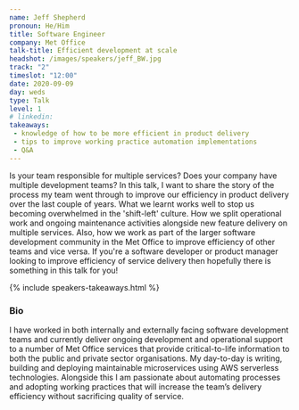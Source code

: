 ```yaml
---
name: Jeff Shepherd
pronoun: He/Him
title: Software Engineer
company: Met Office
talk-title: Efficient development at scale
headshot: /images/speakers/jeff_BW.jpg
track: "2"
timeslot: "12:00"
date: 2020-09-09
day: weds
type: Talk
level: 1
# linkedin: 
takeaways:
 - knowledge of how to be more efficient in product delivery
 - tips to improve working practice automation implementations
 - Q&A
---
```


<p>Is your team responsible for multiple services? Does your company have multiple development teams? 
In this talk, I want to share the story of the process my team went through to improve our efficiency in product delivery over the last couple of years. What we learnt works well to stop us becoming overwhelmed in the 'shift-left' culture. How we split operational work and ongoing maintenance activities alongside new feature delivery on multiple services. Also, how we work as part of the larger software development community in the Met Office to improve efficiency of other teams and vice versa. If you're a software developer or product manager looking to improve efficiency of service delivery then hopefully there is something in this talk for you!</p>

{% include speakers-takeaways.html %}

<h3>Bio</h3>
<p>I have worked in both internally and externally facing software development teams and currently deliver ongoing development and operational support to a number of Met Office services that provide critical-to-life information to both the public and private sector organisations. My day-to-day is writing, building and deploying maintainable microservices using AWS serverless technologies. Alongside this I am passionate about automating processes and adopting working practices that will increase the team’s delivery efficiency without sacrificing quality of service.</p>